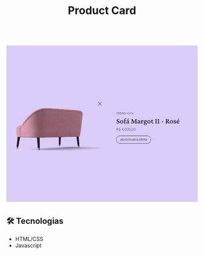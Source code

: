<h1 align="center">Product Card</h1>

<br>

<h1 align="center">
    <img width="700px" alt="gif" title="gif-awax" src="./assets/productCardGIF.gif">
</h1>

## 🛠 Tecnologias

* HTML/CSS
* Javascript